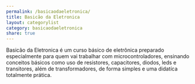 ```yaml
---
permalink: /basicaodaeletronica/
title: Basicão da Eletronica
layout: categorylist
category: basicaodaeletronica
share: true 
--- 
```

Basicão da Eletronica é um curso básico de eletrônica preparado 
especialmente para quem vai trabalhar com microcontroladores, ensinando 
conceitos básicos como uso de resistores, capacitores, diodos, leds e 
transitores, além de transformadores, de forma simples e uma didatíca
totalmente prática.
<!--more-->
